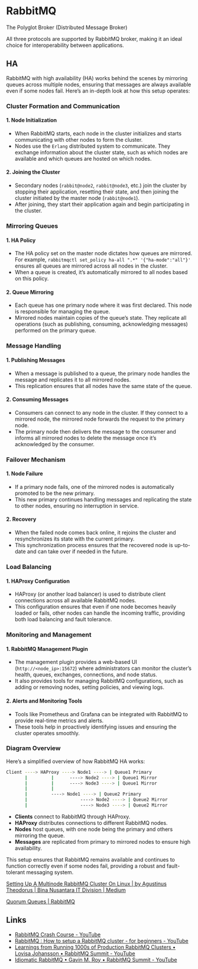 # RabbitMQ

The Polyglot Broker (Distributed Message Broker)

All three protocols are supported by RabbitMQ broker, making it an ideal choice for interoperability between applications.

## HA

RabbitMQ with high availability (HA) works behind the scenes by mirroring queues across multiple nodes, ensuring that messages are always available even if some nodes fail. Here’s an in-depth look at how this setup operates:

### Cluster Formation and Communication

#### 1. Node Initialization

- When RabbitMQ starts, each node in the cluster initializes and starts communicating with other nodes to form the cluster.
- Nodes use the `Erlang` distributed system to communicate. They exchange information about the cluster state, such as which nodes are available and which queues are hosted on which nodes.

#### 2. Joining the Cluster

- Secondary nodes (`rabbit@node2`, `rabbit@node3`, etc.) join the cluster by stopping their application, resetting their state, and then joining the cluster initiated by the master node (`rabbit@node1`).
- After joining, they start their application again and begin participating in the cluster.

### Mirroring Queues

#### 1. HA Policy

- The HA policy set on the master node dictates how queues are mirrored. For example, `rabbitmqctl set_policy ha-all ".*" '{"ha-mode":"all"}'` ensures all queues are mirrored across all nodes in the cluster.
- When a queue is created, it’s automatically mirrored to all nodes based on this policy.

#### 2. Queue Mirroring

- Each queue has one primary node where it was first declared. This node is responsible for managing the queue.
- Mirrored nodes maintain copies of the queue’s state. They replicate all operations (such as publishing, consuming, acknowledging messages) performed on the primary queue.

### Message Handling

#### 1. Publishing Messages

- When a message is published to a queue, the primary node handles the message and replicates it to all mirrored nodes.
- This replication ensures that all nodes have the same state of the queue.

#### 2. Consuming Messages

- Consumers can connect to any node in the cluster. If they connect to a mirrored node, the mirrored node forwards the request to the primary node.
- The primary node then delivers the message to the consumer and informs all mirrored nodes to delete the message once it’s acknowledged by the consumer.

### Failover Mechanism

#### 1. Node Failure

- If a primary node fails, one of the mirrored nodes is automatically promoted to be the new primary.
- This new primary continues handling messages and replicating the state to other nodes, ensuring no interruption in service.

#### 2. Recovery

- When the failed node comes back online, it rejoins the cluster and resynchronizes its state with the current primary.
- This synchronization process ensures that the recovered node is up-to-date and can take over if needed in the future.

### Load Balancing

#### 1. HAProxy Configuration

- HAProxy (or another load balancer) is used to distribute client connections across all available RabbitMQ nodes.
- This configuration ensures that even if one node becomes heavily loaded or fails, other nodes can handle the incoming traffic, providing both load balancing and fault tolerance.

### Monitoring and Management

#### 1. RabbitMQ Management Plugin

- The management plugin provides a web-based UI (`http://<node_ip>:15672`) where administrators can monitor the cluster’s health, queues, exchanges, connections, and node status.
- It also provides tools for managing RabbitMQ configurations, such as adding or removing nodes, setting policies, and viewing logs.

#### 2. Alerts and Monitoring Tools

- Tools like Prometheus and Grafana can be integrated with RabbitMQ to provide real-time metrics and alerts.
- These tools help in proactively identifying issues and ensuring the cluster operates smoothly.

### Diagram Overview

Here’s a simplified overview of how RabbitMQ HA works:

```bash
Client ----> HAProxy ----> Node1 ----> | Queue1 Primary
       |         |      ----> Node2 ----> | Queue1 Mirror
       |         |      ----> Node3 ----> | Queue1 Mirror
       |         |
       |         ----> Node1 ----> | Queue2 Primary
       |                    ----> Node2 ----> | Queue2 Mirror
       |                    ----> Node3 ----> | Queue2 Mirror
```

- **Clients** connect to RabbitMQ through HAProxy.
- **HAProxy** distributes connections to different RabbitMQ nodes.
- **Nodes** host queues, with one node being the primary and others mirroring the queue.
- **Messages** are replicated from primary to mirrored nodes to ensure high availability.

This setup ensures that RabbitMQ remains available and continues to function correctly even if some nodes fail, providing a robust and fault-tolerant messaging system.

[Setting Up A Multinode RabbitMQ Cluster On Linux | by Agustinus Theodorus | Bina Nusantara IT Division | Medium](https://medium.com/bina-nusantara-it-division/setting-up-multicluster-rabbitmq-instances-on-linux-714e90f61770)

[Quorum Queues | RabbitMQ](https://www.rabbitmq.com/docs/quorum-queues)

## Links

- [RabbitMQ Crash Course - YouTube](https://www.youtube.com/watch?v=Cie5v59mrTg&ab_channel=HusseinNasser)
- [RabbitMQ : How to setup a RabbitMQ cluster - for beginners - YouTube](https://www.youtube.com/watch?v=FzqjtU2x6YA&ab_channel=ThatDevOpsGuy)
- [Learnings from Running 1000s of Production RabbitMQ Clusters • Lovisa Johansson • RabbitMQ Summit - YouTube](https://www.youtube.com/watch?v=nxQrpLfX3rs)
- [Idiomatic RabbitMQ • Gavin M. Roy • RabbitMQ Summit - YouTube](https://www.youtube.com/watch?v=fNbdgWe5Tbs&ab_channel=GOTOConferences)
